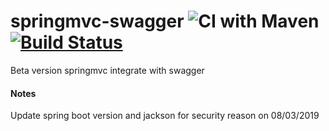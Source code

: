 springmvc-swagger  ![CI with Maven](https://github.com/anonymint/springmvc-swagger/workflows/CI%20with%20Maven/badge.svg?branch=master) [![Build Status](https://travis-ci.org/anonymint/springmvc-swagger.svg?branch=master)](https://travis-ci.org/anonymint/springmvc-swagger)
=================

Beta version springmvc integrate with swagger

#### Notes
Update spring boot version and jackson for security reason on 08/03/2019
